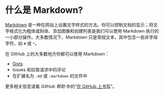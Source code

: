 # 什么是 Markdown?

[Markdown](http://daringfireball.net/projects/markdown/) 是一种在网站上设置文字样式的方法。你可以控制文档的显示；将文字格式化为粗体或斜体、添加图像和创建列表是我们可以使用 Markdown 执行的一小部分操作。大多数情况下，Markdown 只是常规文本，其中包含一些非字母字符，如 `#` 或 `*`。

在 GitHub 上的大多数地方你都可以使用 Markdown：

* [Gists](https://gist.github.com/)
* Issues 和拉取请求中的评论
* 在扩展名为 `.md` 或 `.markdown` 的文件中

更多相关信息请看 _GitHub 帮助_ 中的“[在 GitHub 上书写](https://help.github.com/categories/writing-on-github/)”。

